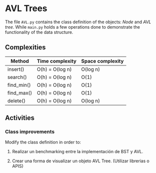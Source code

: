 # AVL Trees

The file `AVL.py` contains the class definition of the objects: *Node* and *AVL tree*. While `main.py` holds a few operations done to demonstrate the functionality of the data structure.

## Complexities 

| Method                   |  Time complexity  | Space complexity |
|--------------------------|-------------------|------------------|
| insert()                 | O(h) = O(log n)   | O(log n)         |
| search()                 | O(h) = O(log n)   | O(1)             |
| find_min()               | O(h) = O(log n)   | O(1)             |
| find_max()               | O(h) = O(log n)   | O(1)             |
| delete()                 | O(h) = O(log n)   | O(log n)         |

## Activities

### **Class improvements**

Modify the class definition in order to:

1) Realizar un benchmarking entre la implementación de BST y AVL.

2) Crear una forma de visualizar un objeto AVL Tree. (Utilizar librerias o APIS)
